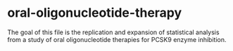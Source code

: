 # oral-oligonucleotide-therapy
The goal of this file is the replication and expansion of statistical analysis from a study of oral oligonucleotide therapies for PCSK9 enzyme inhibition.
